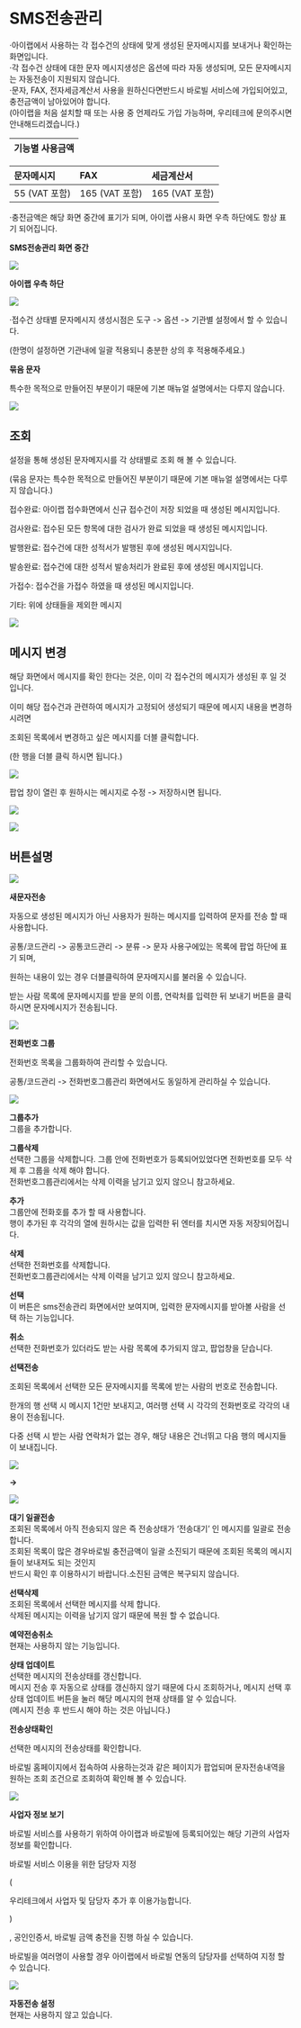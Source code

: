 # SMS전송관리

·아이랩에서 사용하는 각 접수건의 상태에 맞게 생성된 문자메시지를 보내거나 확인하는 화면입니다.  
·각 접수건 상태에 대한 문자 메시지생성은 옵션에 따라 자동 생성되며, 모든 문자메시지는 자동전송이 지원되지 않습니다.  
·문자, FAX, 전자세금계산서 사용을 원하신다면반드시 바로빌 서비스에 가입되어있고, 충전금액이 남아있어야 합니다.  
\(아이랩을 처음 설치할 때 또는 사용 중 언제라도 가입 가능하며, 우리테크에 문의주시면 안내해드리겠습니다.\)

| 기능별 사용금액 |
| :--- |


| 문자메시지 | FAX | 세금계산서 |
| :--- | :--- | :--- |
| 55 \(VAT 포함\) | 165 \(VAT 포함\) | 165 \(VAT 포함\) |

·충전금액은 해당 화면 중간에 표기가 되며, 아이랩 사용시 화면 우측 하단에도 항상 표기 되어집니다.

**SMS전송관리 화면 중간**

![](../.gitbook/assets/sms-35.png)

**아이랩 우측 하단**

![](../.gitbook/assets/sms-36.png)

·접수건 상태별 문자메시지 생성시점은 도구 -&gt; 옵션 -&gt; 기관별 설정에서 할 수 있습니다.

\(한명이 설정하면 기관내에 일괄 적용되니 충분한 상의 후 적용해주세요.\)

**묶음 문자**

특수한 목적으로 만들어진 부분이기 때문에 기본 매뉴얼 설명에서는 다루지 않습니다.

![](../.gitbook/assets/sms-37.png)

## 조회

설정을 통해 생성된 문자메지시를 각 상태별로 조회 해 볼 수 있습니다.

\(묶음 문자는 특수한 목적으로 만들어진 부분이기 때문에 기본 매뉴얼 설명에서는 다루지 않습니다.\)

접수완료: 아이랩 접수화면에서 신규 접수건이 저장 되었을 때 생성된 메시지입니다.

검사완료: 접수된 모든 항목에 대한 검사가 완료 되었을 때 생성된 메시지입니다.

발행완료: 접수건에 대한 성적서가 발행된 후에 생성된 메시지입니다.

발송완료: 접수건에 대한 성적서 발송처리가 완료된 후에 생성된 메시지입니다.

가접수: 접수건을 가접수 하였을 때 생성된 메시지입니다.

기타: 위에 상태들을 제외한 메시지

![](../.gitbook/assets/sms-38.png)

## 메시지 변경

해당 화면에서 메시지를 확인 한다는 것은, 이미 각 접수건의 메시지가 생성된 후 일 것입니다.

이미 해당 접수건과 관련하여 메시지가 고정되어 생성되기 때문에 메시지 내용을 변경하시려면

조회된 목록에서 변경하고 싶은 메시지를 더블 클릭합니다.

\(한 행을 더블 클릭 하시면 됩니다.\)

![](../.gitbook/assets/39%20%281%29.png)

팝업 창이 열린 후 원하시는 메시지로 수정 -&gt; 저장하시면 됩니다.

![](../.gitbook/assets/40%20%281%29.png)

![](../.gitbook/assets/41%20%281%29.png)

## 버튼설명

![](../.gitbook/assets/sms-42.png)

**새문자전송**

 자동으로 생성된 메시지가 아닌 사용자가 원하는 메시지를 입력하여 문자를 전송 할 때 사용합니다.

공통/코드관리 -&gt; 공통코드관리 -&gt; 분류 -&gt; 문자 사용구에있는 목록에 팝업 하단에 표기 되며,

원하는 내용이 있는 경우 더블클릭하여 문자메지시를 불러올 수 있습니다.

받는 사람 목록에 문자메시지를 받을 분의 이름, 연락처를 입력한 뒤 보내기 버튼을 클릭하시면 문자메시지가 전송됩니다.

![](../.gitbook/assets/sms-43.png)

**전화번호 그룹**

전화번호 목록을 그룹화하여 관리할 수 있습니다.

공통/코드관리 -&gt; 전화번호그룹관리 화면에서도 동일하게 관리하실 수 있습니다.

![](../.gitbook/assets/sms-44.png)

**그룹추가**  
그룹을 추가합니다.

**그룹삭제**  
선택한 그룹을 삭제합니다. 그룹 안에 전화번호가 등록되어있었다면 전화번호를 모두 삭제 후 그룹을 삭제 해야 합니다.  
전화번호그룹관리에서는 삭제 이력을 남기고 있지 않으니 참고하세요.

**추가**  
그룹안에 전화호를 추가 할 때 사용합니다.  
행이 추가된 후 각각의 열에 원하시는 값을 입력한 뒤 엔터를 치시면 자동 저장되어집니다.

**삭제**  
선택한 전화번호를 삭제합니다.  
전화번호그룹관리에서는 삭제 이력을 남기고 있지 않으니 참고하세요.

**선택**  
이 버튼은 sms전송관리 화면에서만 보여지며, 입력한 문자메시지를 받아볼 사람을 선택 하는 기능입니다.

**취소**  
선택한 전화번호가 있더라도 받는 사람 목록에 추가되지 않고, 팝업창을 닫습니다.

**선택전송**

조회된 목록에서 선택한 모든 문자메시지를 목록에 받는 사람의 번호로 전송합니다.

한개의 행 선택 시 메시지 1건만 보내지고, 여러행 선택 시 각각의 전화번호로 각각의 내용이 전송됩니다.

다중 선택 시 받는 사람 연락처가 없는 경우, 해당 내용은 건너뛰고 다음 행의 메시지들이 보내집니다.

![](../.gitbook/assets/sms-45.png)

**-&gt;**

![](../.gitbook/assets/46.png)

**대기 일괄전송**  
조회된 목록에서 아직 전송되지 않은 즉 전송상태가 ‘전송대기’ 인 메시지를 일괄로 전송합니다.  
조회된 목록이 많은 경우바로빌 충전금액이 일괄 소진되기 때문에 조회된 목록의 메시지들이 보내져도 되는 것인지  
반드시 확인 후 이용하시기 바랍니다.소진된 금액은 복구되지 않습니다.

**선택삭제**  
조회된 목록에서 선택한 메시지를 삭제 합니다.  
삭제된 메시지는 이력을 남기지 않기 때문에 복원 할 수 없습니다.

**예약전송취소**  
현재는 사용하지 않는 기능입니다.

**상태 업데이트**  
선택한 메시지의 전송상태를 갱신합니다.  
메시지 전송 후 자동으로 상태를 갱신하지 않기 때문에 다시 조회하거나, 메시지 선택 후 상태 업데이트 버튼을 눌러 해당 메시지의 현재 상태를 알 수 있습니다.  
\(메시지 전송 후 반드시 해야 하는 것은 아닙니다.\)

**전송상태확인**

선택한 메시지의 전송상태를 확인합니다.

바로빌 홈페이지에서 접속하여 사용하는것과 같은 페이지가 팝업되며 문자전송내역을 원하는 조회 조건으로 조회하여 확인해 볼 수 있습니다.

![](../.gitbook/assets/sms-47.png)

**사업자 정보 보기**

바로빌 서비스를 사용하기 위하여 아이랩과 바로빌에 등록되어있는 해당 기관의 사업자 정보를 확인합니다.

바로빌 서비스 이용을 위한 담당자 지정

\(

우리테크에서 사업자 및 담당자 추가 후 이용가능합니다.

\)

, 공인인증서, 바로빌 금액 충전을 진행 하실 수 있습니다.

바로빌을 여러명이 사용할 경우 아이랩에서 바로빌 연동의 담당자를 선택하여 지정 할 수 있습니다.

![](../.gitbook/assets/sms-48.png)

**자동전송 설정**  
현재는 사용하지 않고 있습니다.

